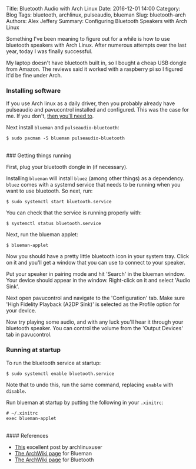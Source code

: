 Title: Bluetooth Audio with Arch Linux
Date: 2016-12-01 14:00
Category: Blog
Tags: bluetooth, archlinux, pulseaudio, blueman
Slug: bluetooth-arch
Authors: Alex Jeffery
Summary: Configuring Bluetooth Speakers with Arch Linux

Something I've been meaning to figure out for a while is how to use bluetooth speakers with Arch Linux. After numerous attempts over the last year, today I was finally successful.

My laptop doesn't have bluetooth built in, so I bought a cheap USB dongle from Amazon. The reviews said it worked with a raspberry pi so I figured it'd be fine under Arch.

### Installing software

If you use Arch linux as a daily driver, then you probably already have pulseaudio and pavucontrol installed and configured. This was the case for me. If you don't, [then you'll need to](https://wiki.archlinux.org/index.php/PulseAudio).

Next install `blueman` and `pulseaudio-bluetooth`:

    $ sudo pacman -S blueman pulseaudio-bluetooth
<br/>
### Getting things running

First, plug your bluetooth dongle in (if necessary).

Installing `blueman` will install `bluez` (among other things) as a dependency. `bluez` comes with a systemd service that needs to be running when you want to use bluetooth. So next, run:

    $ sudo systemctl start bluetooth.service

You can check that the service is running properly with:

    $ systemctl status bluetooth.service

Next, run the blueman applet:

    $ blueman-applet

Now you should have a pretty little bluetooth icon in your system tray. Click on it and you'll get a window that you can use to connect to your speaker.

Put your speaker in pairing mode and hit 'Search' in the blueman window. Your device should appear in the window. Right-click on it and select 'Audio Sink'.

Next open pavucontrol and navigate to the 'Configuration' tab. Make sure 'High Fidelity Playback (A2DP Sink)' is selected as the Profile option for your device.

Now try playing some audio, and with any luck you'll hear it through your bluetooth speaker. You can control the volume from the 'Output Devices' tab in pavucontrol.

### Running at startup

To run the bluetooth service at startup:

    $ sudo systemctl enable bluetooth.service

Note that to undo this, run the same command, replacing `enable` with `disable`.

Run blueman at startup by putting the following in your `.xinitrc`:

    # ~/.xinitrc
    exec blueman-applet
<br/>
#### References

- [This](http://www.archlinuxuser.com/2013/08/how-to-install-bluetooth-manager-on.html) excellent post by archlinuxuser
- [The ArchWiki page](https://wiki.archlinux.org/index.php/Blueman) for Blueman
- [The ArchWiki page](https://wiki.archlinux.org/index.php/bluetooth) for Bluetooth
